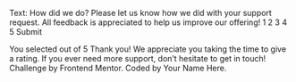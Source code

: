 Text: 
How did we do? Please let us know how we did with your support request. All feedback is appreciated to help us improve our offering! 1 2 3 4 5 Submit 

You selected out of 5 Thank you! We appreciate you taking the time to give a rating. If you ever need more support, don’t hesitate to get in touch!
        Challenge by Frontend Mentor. Coded by Your Name Here.
